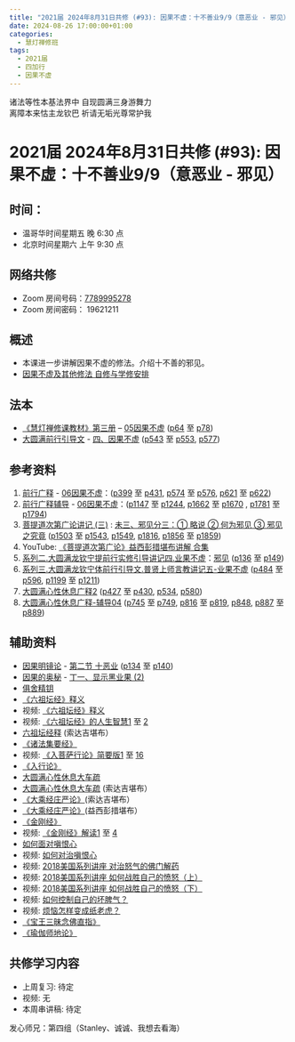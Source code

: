 ```yaml
---
title: "2021届 2024年8月31日共修 (#93): 因果不虚：十不善业9/9（意恶业 - 邪见）"
date: 2024-08-26 17:00:00+01:00
categories:
  - 慧灯禅修班
tags:
  - 2021届
  - 四加行
  - 因果不虚
---
```

诸法等性本基法界中 自现圆满三身游舞力\
离障本来怙主龙钦巴 祈请无垢光尊常护我

# 2021届 2024年8月31日共修 (#93): 因果不虚：十不善业9/9（意恶业 - 邪见）

## 时间：

* 温哥华时间星期五 晚 6:30 点
* 北京时间星期六 上午 9:30 点

## 网络共修

* Zoom 房间号码：[7789995278](https://us02web.zoom.us/j/7789995278?pwd=VjZmbWJFY2k2K0E5RVB2cTNIQmhqUT09)
* Zoom 房间密码： 19621211

## 概述

* 本课进一步讲解因果不虚的修法。介绍十不善的邪见。 
* [因果不虚及其他修法 自修与学修安排 ](https://fohuifayu.com/index.php/huideng-jiangtang/chanxiuke/zen-03/8655-zen03-ygbx)

## 法本

* [《慧灯禅修课教材》第三册](https://huidengchanxiu.net/books/b3/) – [05因果不虚](https://huidengchanxiu.net/books/b3/3-05) ([p64](https://huidengchanxiu.net/books/b3/3-05/#p64) 至 [p78](https://huidengchanxiu.net/books/b3/3-05/#p78))
* [大圆满前行引导文](https://huidengchanxiu.net/books/dymqx) - [四、因果不虚](https://huidengchanxiu.net/books/dymqx/#%E5%9B%9B%E5%9B%A0%E6%9E%9C%E4%B8%8D%E8%99%9A) ([p543](https://huidengchanxiu.net/books/dymqx/#p543) 至 [p553](https://huidengchanxiu.net/books/dymqx/#p553), [p577](https://huidengchanxiu.net/books/dymqx/#p577))

## 参考资料

1. [](https://huidengchanxiu.net/refs/qxgs/fudao/qxgsfd-06yg#%E5%89%8D%E8%A1%8C%E5%B9%BF%E9%87%8A059%E8%AF%BE-%E6%B3%95%E5%B8%88%E8%BE%85%E5%AF%BC%E7%AD%94%E7%96%91%E6%99%BA%E8%AF%9A%E5%A0%AA%E5%B8%83)[前行广释](https://huidengchanxiu.net/refs/qxgs) - [06因果不虚](https://huidengchanxiu.net/refs/qxgs/qxgs-06yg)：[](https://huidengchanxiu.net/refs/qxgs/qxgs-06yg/#%E5%89%8D%E8%A1%8C%E5%B9%BF%E9%87%8A%E7%AC%AC064%E8%AF%BE)([p399](https://huidengchanxiu.net/refs/qxgs/qxgs-06yg/#p399) 至 [p431](https://huidengchanxiu.net/refs/qxgs/qxgs-06yg/#p431), [p574](https://huidengchanxiu.net/refs/qxgs/qxgs-06yg/#p574) 至 [p576](https://huidengchanxiu.net/refs/qxgs/qxgs-06yg/#p576), [p621](https://huidengchanxiu.net/refs/qxgs/qxgs-06yg/#p621) 至 [p622](https://huidengchanxiu.net/refs/qxgs/qxgs-06yg/#p622))
2. [](https://huidengchanxiu.net/refs/qxgs/qxgs-06yg#%E5%89%8D%E8%A1%8C%E5%B9%BF%E9%87%8A%E7%AC%AC060%E8%AF%BE)[前行广释辅导](https://huidengchanxiu.net/refs/fudao) - [06因果不虚](https://huidengchanxiu.net/refs/qxgs/fudao/qxgsfd-06yg)：[](https://huidengchanxiu.net/refs/qxgs/fudao/qxgsfd-06yg/#%E5%89%8D%E8%A1%8C%E5%B9%BF%E9%87%8A%E7%AC%AC064%E8%AF%BE%E8%BE%85%E5%AF%BC)([p1147](https://huidengchanxiu.net/refs/qxgs/fudao/qxgsfd-06yg/#p1147) 至 [p1244](https://huidengchanxiu.net/refs/qxgs/fudao/qxgsfd-06yg/#p1244), [p1662](https://huidengchanxiu.net/refs/qxgs/fudao/qxgsfd-06yg/#p1662) 至 [p1670](https://huidengchanxiu.net/refs/qxgs/fudao/qxgsfd-06yg/#p1670) , [p1781](https://huidengchanxiu.net/refs/qxgs/fudao/qxgsfd-06yg/#p1781) 至 [p1794](https://huidengchanxiu.net/refs/qxgs/fudao/qxgsfd-06yg/#p1794))
3. [](https://huidengchanxiu.net/refs/qxgs/fudao/qxgsfd-06yg#%E5%89%8D%E8%A1%8C%E5%B9%BF%E9%87%8A059%E8%AF%BE-%E6%B3%95%E5%B8%88%E8%BE%85%E5%AF%BC%E7%AD%94%E7%96%91%E6%99%BA%E8%AF%9A%E5%A0%AA%E5%B8%83)[](https://huidengchanxiu.net/refs/qxgs/fudao/qxgsfd-06yg/#%E5%89%8D%E8%A1%8C%E5%B9%BF%E9%87%8A064%E8%AF%BE-%E6%B3%95%E5%B8%88%E8%BE%85%E5%AF%BC%E7%AD%94%E7%96%91%E6%99%BA%E8%AF%9A%E5%A0%AA%E5%B8%83)[菩提道次第广论讲记 (三)](https://huidengchanxiu.net/refs/ptdcdgl/3/) : [未三、邪见分三：① 略说 ② 何为邪见 ③ 邪见之究竟](https://huidengchanxiu.net/refs/ptdcdgl/3/#%E6%9C%AA%E4%B8%89%E9%82%AA%E8%A7%81%E5%88%86%E4%B8%89-%E7%95%A5%E8%AF%B4--%E4%BD%95%E4%B8%BA%E9%82%AA%E8%A7%81--%E9%82%AA%E8%A7%81%E4%B9%8B%E7%A9%B6%E7%AB%9F) ([p1503](https://huidengchanxiu.net/refs/ptdcdgl/3/#p1503) 至 [p1543](https://huidengchanxiu.net/refs/ptdcdgl/3/#p1543), [p1549](https://huidengchanxiu.net/refs/ptdcdgl/3/#p1549), [p1816](https://huidengchanxiu.net/refs/ptdcdgl/3/#p1816), [p1856](https://huidengchanxiu.net/refs/ptdcdgl/3/#p1856) 至 [p1859](https://huidengchanxiu.net/refs/ptdcdgl/3/#p1859))
4. YouTube: [《菩提道次第广论》益西彭措堪布讲解 合集](https://www.youtube.com/playlist?list=PLvhysUtdbxCBq9MxPLr6pauLmbwndXY9o)[](https://huidengchanxiu.net/refs/xmfw/s2/s2-sxyd4-ygbx)
5. [系列二.大圆满龙钦宁提前行实修引导讲记四.业果不虚](https://huidengchanxiu.net/refs/xmfw/s2/s2-sxyd4-ygbx)：[邪见](https://huidengchanxiu.net/refs/xmfw/s2/s2-sxyd4-ygbx/#%E9%82%AA%E8%A7%81) ([p136](https://huidengchanxiu.net/refs/xmfw/s2/s2-sxyd4-ygbx/#p136) 至 [p149](https://huidengchanxiu.net/refs/xmfw/s2/s2-sxyd4-ygbx/#p149))
6. [系列三.大圆满龙钦宁体前行引导文.普贤上师言教讲记五-业果不虚](https://huidengchanxiu.net/refs/xmfw/s3/s3-ydw5-ygbx) ([p484](https://huidengchanxiu.net/refs/xmfw/s3/s3-ydw5-ygbx/#p484) 至 [p596](https://huidengchanxiu.net/refs/xmfw/s3/s3-ydw5-ygbx/#p596), [p1199](https://huidengchanxiu.net/refs/xmfw/s3/s3-ydw5-ygbx/#p1199) 至 [p1211](https://huidengchanxiu.net/refs/xmfw/s3/s3-ydw5-ygbx/#p1211))
7. [大圆满心性休息广释2](https://huidengchanxiu.net/refs/dymxxxx/dymxxxx-gs2)[](https://huidengchanxiu.net/refs/dymxxxx/dymxxxx-gs2#%E7%AC%AC%E4%BA%8C%E5%8D%81%E4%BA%8C%E8%AF%BE) ([p427](https://huidengchanxiu.net/refs/dymxxxx/dymxxxx-gs2/#p427) 至 [p430](https://huidengchanxiu.net/refs/dymxxxx/dymxxxx-gs2/#p430), [p534](https://huidengchanxiu.net/refs/dymxxxx/dymxxxx-gs2/#p534), [p580](https://huidengchanxiu.net/refs/dymxxxx/dymxxxx-gs2/#p580))
8. [大圆满心性休息广释-辅导04](https://huidengchanxiu.net/refs/dymxxxx/fudao/fd-04/) ([p745](https://huidengchanxiu.net/refs/dymxxxx/fudao/fd-04/#p745) 至 [p749](https://huidengchanxiu.net/refs/dymxxxx/fudao/fd-04/#p749), [p816](https://huidengchanxiu.net/refs/dymxxxx/fudao/fd-04/#p816) 至 [p819](https://huidengchanxiu.net/refs/dymxxxx/fudao/fd-04/#p819), [p848](https://huidengchanxiu.net/refs/dymxxxx/fudao/fd-04/#p848), [p887](https://huidengchanxiu.net/refs/dymxxxx/fudao/fd-04/#p887) 至 [p889](https://huidengchanxiu.net/refs/dymxxxx/fudao/fd-04/#p889))

## **辅助资料**[](https://huidengchanxiu.net/refs/misc/zfncj01)[](https://www.huidengvan.com/posts/2023-08-05-2021%E5%B1%8A-2023%E5%B9%B48%E6%9C%8812%E6%97%A5%E5%85%B1%E4%BF%AE-46-%E8%BD%AE%E5%9B%9E%E8%BF%87%E6%82%A3%E6%95%B4%E4%BD%932-2%E4%B8%89%E6%A0%B9%E6%9C%AC%E8%8B%A6/)

* [](https://www.huidengvan.com/tags/%E4%BD%9B%E8%AF%B4%E7%A8%BB%E7%A7%86%E7%BB%8F/)[因果明镜论](https://huidengchanxiu.net/refs/misc/ygmjl) - [第二节 十恶业](https://huidengchanxiu.net/refs/misc/ygmjl#%E7%AC%AC%E4%BA%8C%E8%8A%82-%E5%8D%81%E6%81%B6%E4%B8%9A) ([p134](https://huidengchanxiu.net/refs/misc/ygmjl/#p134) 至 [p140](https://huidengchanxiu.net/refs/misc/ygmjl/#p140))
* [因果的奥秘](https://www.xianmixuezi.com/%E9%81%93%E6%AC%A1%E7%AC%AC%E6%96%87%E5%BA%93/%E4%B8%80%E4%B8%89%E5%9B%A0%E6%9E%9C%E7%9A%84%E5%A5%A5%E7%A7%98) - [丁一、显示黑业果 (2)](https://www.xianmixuezi.com/%E9%81%93%E6%AC%A1%E7%AC%AC%E6%96%87%E5%BA%93/%E4%B8%80%E4%B8%89%E5%9B%A0%E6%9E%9C%E7%9A%84%E5%A5%A5%E7%A7%98/%E4%B8%81%E4%B8%80%E6%98%BE%E7%A4%BA%E9%BB%91%E4%B8%9A%E6%9E%9C2)
* [俱舍精钥](https://www.riyuebianzhao.com/%E4%BA%94%E8%AE%BA/%E4%BF%B1%E8%88%8D%E7%B2%BE%E9%92%A5)
* [《六祖坛经》释义](https://fohuifayu.com/index.php/huideng-zhiguang/dianzi-congshu/jingdian-jiedu/jingdian-jiedu-7)
* 视频: [《六祖坛经》释义](https://fohuifayu.com/index.php/huideng-jiangtang/jingdian-jiedu/liuzu-tanjing)
* 视频: [](https://fohuifayu.com/index.php/huideng-jiangtang/jingdian-jiedu/liuzu-tanjing)[《六祖坛经》的人生智慧1](https://fohuifayu.com/index.php/huideng-jiangtang/rensheng-zhihui/renshengzhihui-xilie/4168-l19022) 至 [2](https://fohuifayu.com/index.php/huideng-jiangtang/rensheng-zhihui/renshengzhihui-xilie/4201-l19023)
* [六祖坛经释](https://www.riyuebianzhao.com/%E5%88%9D%E7%BA%A7/%E5%AD%A6%E7%BB%8F/%E5%85%AD%E7%A5%96%E5%9D%9B%E7%BB%8F%E9%87%8A) (索达吉堪布）
* [《诸法集要经》](https://www.google.com/search?client=firefox-b-d&q=%E8%AF%B8%E6%B3%95%E9%9B%86%E8%A6%81%E7%BB%8F)
* 视频: [](https://fohuifayu.com/index.php/huideng-jiangtang/jingdian-jiedu/liuzu-tanjing)[《入菩萨行论》简要版1](<《入菩萨行论》简要版1 >) 至 [16](https://fohuifayu.com/index.php/huideng-jiangtang/rensheng-zhihui/fojiao-xinlixue/9330-l23021)
* [《入行论》](https://www.riyuebianzhao.com/%E5%88%9D%E7%BA%A7/%E5%85%A5%E8%A1%8C%E8%AE%BA/%E5%85%A5%E8%8F%A9%E8%90%A8%E8%A1%8C%E8%AE%BA)
* [大圆满心性休息大车疏](https://fohuifayu.com/index.php/other-column/xiangguan-jinglun/lundian/xiuxi-dacheshu)
* [大圆满心性休息大车疏](https://www.riyuebianzhao.com/%E9%AB%98%E7%BA%A7/%E4%BF%AE%E5%BF%83/%E5%A4%A7%E5%9C%86%E6%BB%A1%E5%BF%83%E6%80%A7%E4%BC%91%E6%81%AF%E5%A4%A7%E8%BD%A6%E7%96%8F) (索达吉堪布）
* [《大乘经庄严论》](https://www.riyuebianzhao.com/%E4%BA%94%E8%AE%BA/%E5%A4%A7%E4%B9%98%E7%BB%8F%E5%BA%84%E4%B8%A5%E8%AE%BA)(索达吉堪布）
* [《大乘经庄严论》](https://www.xianmixuezi.com/%E5%BC%A5%E5%8B%92%E4%BA%94%E8%AE%BA%E7%B3%BB%E5%88%97/%E4%B8%89%E5%A4%A7%E4%B9%98%E7%BB%8F%E5%BA%84%E4%B8%A5%E8%AE%BA)(益西彭措堪布）
* [《金刚经》](https://fohuifayu.com/index.php/other-column/xiangguan-jinglun/jingdian/jingang-jing/8374-d00105)
* 视频: [](https://fohuifayu.com/index.php/huideng-jiangtang/jingdian-jiedu/liuzu-tanjing)[《金刚经》解读1](https://fohuifayu.com/index.php/huideng-jiangtang/rensheng-zhihui/fojiao-xinlixue/9596-l24011) 至 [4](https://fohuifayu.com/index.php/huideng-jiangtang/rensheng-zhihui/fojiao-xinlixue/9612-l24014)
* [如何面对嗔恨心](https://fohuifayu.com/index.php/huideng-zhiguang/huideng-series/shi-ce/8193-a00120?title=%E9%87%91%E5%88%9A%E7%BB%8F#anchor)
* 视频: [如何对治嗔恨心](https://fohuifayu.com/index.php/huideng-jiangtang/fofa-jianxiu/ruhe-duizhi-fannao/589-l12007)
* 视频: [2018美国系列讲座 对治怒气的佛门解药](https://fohuifayu.com/index.php/huideng-jiangtang/huanqiu-xilie/mei-guo/2958-l18045)
* 视频: [2018美国系列讲座 如何战胜自己的愤怒（上）](https://fohuifayu.com/index.php/huideng-jiangtang/huanqiu-xilie/mei-guo/2960-l18054)
* 视频: [2018美国系列讲座 如何战胜自己的愤怒（下）](https://fohuifayu.com/index.php/huideng-jiangtang/huanqiu-xilie/mei-guo/2943-l18055)
* 视频: [如何控制自己的坏脾气？](https://fohuifayu.com/index.php/huideng-jiangtang/fofa-jianxiu/xiuxing-cidi/4007-l15029)
* 视频: [烦恼怎样变成纸老虎？](https://fohuifayu.com/index.php/shipin-jingcui/wenda-zhailu/3669-w22016-v02)
* [《宝王三昧念佛直指》](http://fowap.goodweb.net.cn/news/news_view.asp?newsid=9453)
* [《瑜伽师地论》](http://www.shixiu.net/dujing/fojing/zg-yj/4990.html)

[](http://www.shixiu.net/dujing/fojing/jingjibu/2126.html)

## **共修学习内容**

* 上周复习: [](/f/up/串讲稿-人生八苦.pdf)待定
* [](/f/up/串讲稿-人生八苦.pdf)视频: [](https://fohuifayu.com/index.php/huideng-jiangtang/fofa-jianxiu/chuli-xin/671-l11034)无
* 本周串讲稿: 待定

发心师兄：第四组（Stanley、诚诚、我想去看海）
